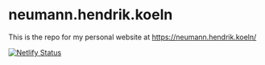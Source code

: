 # neumann.hendrik.koeln

This is the repo for my personal website at https://neumann.hendrik.koeln/

[![Netlify Status](https://api.netlify.com/api/v1/badges/47f9964b-cb43-49b7-a0e4-c144da09fc03/deploy-status)](https://app.netlify.com/sites/neumann-hendrik-koeln/deploys)
